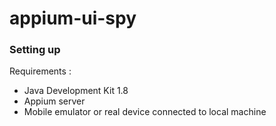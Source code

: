 # appium-ui-spy

### Setting up

Requirements : 
* Java Development Kit 1.8
* Appium server
* Mobile emulator or real device connected to local machine